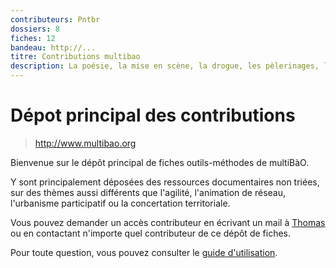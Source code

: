 ```yaml
---
contributeurs: Pntbr
dossiers: 8
fiches: 12
bandeau: http://...
titre: Contributions multibao
description: La poésie, la mise en scène, la drogue, les pèlerinages, le dessin et la radio, chacune de ces activités a été un outil entre ses mains, « un moyen pour atteindre un peu de la réalité qui le fuit »1
---
```


# Dépot principal des contributions

> http://www.multibao.org

Bienvenue sur le dépôt principal de fiches outils-méthodes de multiBàO.

Y sont principalement déposées des ressources documentaires non triées, sur des thèmes aussi différents que l'agilité, l'animation de réseau, l'urbanisme participatif ou la concertation territoriale. 

Vous pouvez demander un accès contributeur en écrivant un mail à [Thomas](mailto:thomas.wolff@cpcoop.fr) ou en contactant n'importe quel contributeur de ce dépôt de fiches. 

Pour toute question, vous pouvez consulter le [guide d'utilisation](https://github.com/multibao/documentation/README.md).

